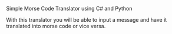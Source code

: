 Simple Morse Code Translator using C# and Python

With this translator you will be able to input a message and have it translated into morse code or vice versa.